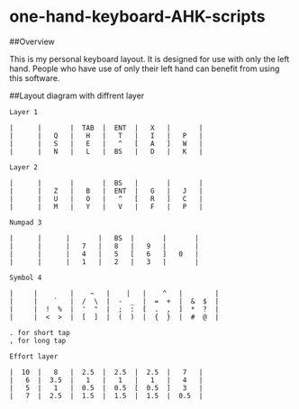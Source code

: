 # one-hand-keyboard-AHK-scripts
##Overview


This is my personal keyboard layout. It is designed for use with only the left hand. People who have use of only their left hand can benefit from using this software.

##Layout diagram with diffrent layer 
```
Layer 1

|      |       |  TAB  |  ENT  |   X   |       |
|      |   Q   |   H   |   T   |   I   |   P   |
|      |   S   |   E   |   ^   [   A   ]   W   |
|      |   N   |   L   |  BS   |   D   |   K   |
```
```
Layer 2

|      |       |       |  BS   |       |       |
|      |   Z   |   B   |  ENT  |   G   |   J   |
|      |   U   |   O   |   ^   [   R   ]   C   |
|      |   M   |   Y   |   V   |   F   |   P   |
```
```
Numpad 3

|      |      |       |   BS  |       |       |
|      |      |   7   |   8   |   9   |       |
|      |      |   4   |   5   [   6   ]   0   |
|      |      |   1   |   2   |   3   |       |
```
```
Symbol 4
           
|     |        |    ~   |    |   |    ^   |        |
|     |    `   |  /  \  |  -  _  |  =  +  |  &  $  |
|     |  !  %  |  '  "  |  ;  :  [  .  ,  ]  *  ?  |
|     |  <  >  |  [  ]  |  (  )  |  {  }  |  #  @  |

. for short tap
, for long tap 
```
```
Effort layer

|  10  |   8   |  2.5  |  2.5  |  2.5  |   7   |
|   6  |  3.5  |   1   |   1   |   1   |   4   |
|   5  |   1   |  0.5  |  0.5  [  0.5  ]   3   |
|   7  |  2.5  |  1.5  |  1.5  |  1.5  |  0.5  |
```



